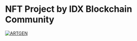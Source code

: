 # NFT Project by IDX Blockchain Community


[![ARTGEN](https://ipfs.io/ipfs/QmTyg9TvyXwu6GPerAsKg2c2P9QHjFpL55YMwZtd8vd132)](https://nft.my.id/artgen)
